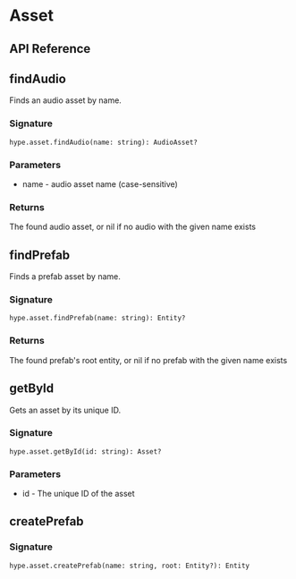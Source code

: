 # Asset

## API Reference

## findAudio

Finds an audio asset by name.

### Signature

```luau
hype.asset.findAudio(name: string): AudioAsset?
```

### Parameters
- name - audio asset name (case-sensitive)

### Returns
The found audio asset, or nil if no audio with the given name exists

## findPrefab

Finds a prefab asset by name.

### Signature

```luau
hype.asset.findPrefab(name: string): Entity?
```

### Returns
The found prefab's root entity, or nil if no prefab with the given name exists

## getById

Gets an asset by its unique ID.

### Signature

```luau
hype.asset.getById(id: string): Asset?
```

### Parameters
- id - The unique ID of the asset

## createPrefab

### Signature

```luau
hype.asset.createPrefab(name: string, root: Entity?): Entity
```

